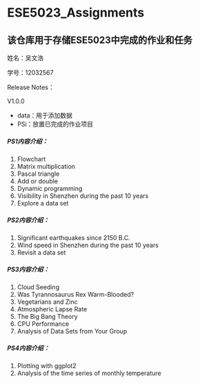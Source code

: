 # ESE5023_Assignments

## 该仓库用于存储ESE5023中完成的作业和任务

姓名：吴文浩

学号：12032567

Release Notes：

V1.0.0

- data：用于添加数据
- PSi：放置已完成的作业项目

##### PS1内容介绍：

1. Flowchart
2. Matrix multiplication
3. Pascal triangle
4. Add or double
5. Dynamic programming
6. Visibility in Shenzhen during the past 10 years
7. Explore a data set

##### PS2内容介绍：

1. Significant earthquakes since 2150 B.C.
2. Wind speed in Shenzhen during the past 10 years
3. Revisit a data set

##### PS3内容介绍：

1. Cloud Seeding
2. Was Tyrannosaurus Rex Warm-Blooded?
3. Vegetarians and Zinc
4. Atmospheric Lapse Rate
5. The Big Bang Theory
6. CPU Performance
7. Analysis of Data Sets from Your Group

##### PS4内容介绍：

1. Plotting with ggplot2
2. Analysis of the time series of monthly temperature








